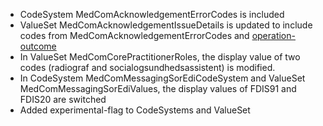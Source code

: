 * CodeSystem MedComAcknowledgementErrorCodes is included
* ValueSet MedComAcknowledgementIssueDetails is updated to include codes from MedComAcknowledgementErrorCodes and [operation-outcome](http://hl7.org/fhir/ValueSet/operation-outcome)
* In ValueSet MedComCorePractitionerRoles, the display value of two codes (radiograf and socialogsundhedsassistent) is modified. 
* In CodeSystem MedComMessagingSorEdiCodeSystem and ValueSet MedComMessagingSorEdiValues, the display values of FDIS91 and FDIS20 are switched
* Added experimental-flag to CodeSystems and ValueSet
